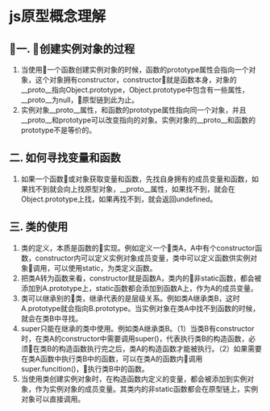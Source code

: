 # js原型概念理解

## 一. 创建实例对象的过程

1. 当使用一个函数创建实例对象的时候，函数的prototype属性会指向一个对象，这个对象拥有constructor，constructor就是函数本身，对象的__proto__指向Object.prototype，Object.prototype中包含有一些属性，__proto__为null，原型链到此为止。
2. 实例对象__proto__属性，和函数的prototype属性指向同一个对象，并且__proto__和prototype可以改变指向的对象。实例对象的__proto__和函数的prototype不是等价的。

## 二. 如何寻找变量和函数

1. 如果一个函数或对象获取变量和函数，先找自身拥有的成员变量和函数，如果找不到就会向上找原型对象，__proto__属性，如果找不到，就会在Object.prototype上找，如果再找不到，就会返回undefined。

## 三. 类的使用

1. 类的定义，本质是函数的实现。例如定义一个类A，A中有个constructor函数，constructor内可以定义实例对象成员变量，类中可以定义函数供实例对象调用，可以使用static，为类定义函数。
2. 把类A转为函数来看，constructor就是函数A，类内的非static函数，都会被添加到A.prototype上，static函数都会添加到函数A上，作为A的成员变量。
3. 类可以继承别的类，继承代表的是层级关系。例如类A继承类B，这时A.prototype就会指向B.prototype。当实例对象在类A中找不到函数的时候，就会在类B中寻找。
4. super只能在继承的类中使用。例如类A继承类B。（1）当类B有constructor时，在类A的constructor中需要调用super()，代表执行类B的构造函数，必须在类B的构造函数执行完之后，类A的构造函数才能被执行。（2）如果需要在类A函数中执行类B中的函数，可以在类A的函数内调用super.funcition()，执行类B中的函数。
5. 当使用类创建实例对象时，在构造函数内定义的变量，都会被添加到实例对象，作为实例对象的成员变量。其类内的非static函数都会在原型链上，实例对象可以直接调用。
